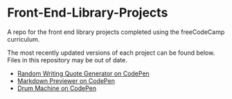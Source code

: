 # Front-End-Library-Projects
A repo for the front end library projects completed using the freeCodeCamp curriculum.

The most recently updated versions of each project can be found below. Files in this repository may be out of date.

- [Random Writing Quote Generator on CodePen](https://codepen.io/legendoflilac/pen/xxxXOmy)
- [Markdown Previewer on CodePen](https://codepen.io/legendoflilac/pen/GRRyBLz)
- [Drum Machine on CodePen](https://codepen.io/legendoflilac/pen/gOOeENK)
